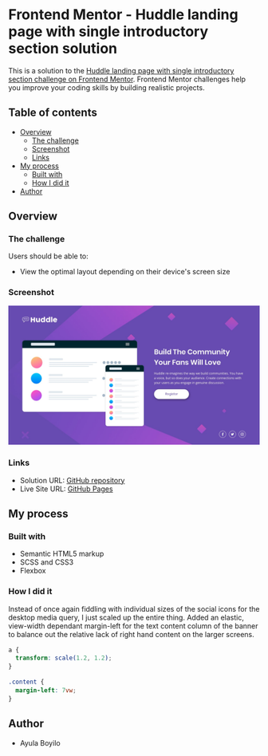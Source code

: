 # Frontend Mentor - Huddle landing page with single introductory section solution

This is a solution to the [Huddle landing page with single introductory section challenge on Frontend Mentor](https://www.frontendmentor.io/challenges/huddle-landing-page-with-a-single-introductory-section-B_2Wvxgi0). Frontend Mentor challenges help you improve your coding skills by building realistic projects.

## Table of contents

- [Overview](#overview)
  - [The challenge](#the-challenge)
  - [Screenshot](#screenshot)
  - [Links](#links)
- [My process](#my-process)
  - [Built with](#built-with)
  - [How I did it](#how-i-did-it)
- [Author](#author)

## Overview

### The challenge

Users should be able to:

- View the optimal layout depending on their device's screen size

### Screenshot

![](./design/desktop-design.jpg)

### Links

- Solution URL: [GitHub repository](https://github.com/AyulaBoyilo/FMintroSectionHuddle/)
- Live Site URL: [GitHub Pages](https://ayulaboyilo.github.io/FMintroSectionHuddle/)

## My process

### Built with

- Semantic HTML5 markup
- SCSS and CSS3
- Flexbox

### How I did it

Instead of once again fiddling with individual sizes of the social icons for the desktop media query, I just scaled up the entire thing.
Added an elastic, view-width dependant margin-left for the text content column of the banner to balance out the relative lack of right hand content on the larger screens.

```scss
a {
  transform: scale(1.2, 1.2);
}
```

```scss
.content {
  margin-left: 7vw;
}
```

## Author

- Ayula Boyilo
